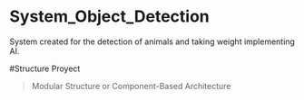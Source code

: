 # System_Object_Detection
System created for the detection of animals and taking weight implementing AI.

#Structure Proyect
> Modular Structure or Component-Based Architecture